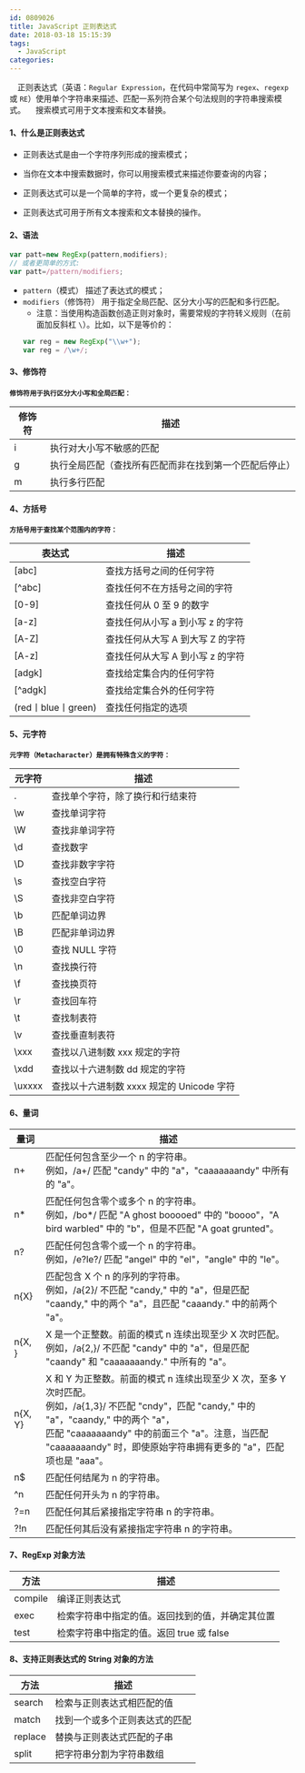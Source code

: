 ```yaml
---
id: 0809026
title: JavaScript 正则表达式
date: 2018-03-18 15:15:39
tags:
  - JavaScript
categories:
---
```


&emsp;正则表达式（英语：`Regular Expression`，在代码中常简写为 `regex`、`regexp` 或 `RE`）使用单个字符串来描述、匹配一系列符合某个句法规则的字符串搜索模式。
&emsp;搜索模式可用于文本搜索和文本替换。

#### <a>1、什么是正则表达式</a>
- 正则表达式是由一个字符序列形成的搜索模式；

- 当你在文本中搜索数据时，你可以用搜索模式来描述你要查询的内容；

- 正则表达式可以是一个简单的字符，或一个更复杂的模式；

- 正则表达式可用于所有文本搜索和文本替换的操作。

#### <a>2、语法</a>
```js
var patt=new RegExp(pattern,modifiers);
// 或者更简单的方式:
var patt=/pattern/modifiers;
```
- `pattern`（模式） 描述了表达式的模式；
- `modifiers`（修饰符） 用于指定全局匹配、区分大小写的匹配和多行匹配。
  - 注意：当使用构造函数创造正则对象时，需要常规的字符转义规则（在前面加反斜杠 `\`）。比如，以下是等价的：
  ```js
  var reg = new RegExp("\\w+");
  var reg = /\w+/;
  ```

#### <a>3、修饰符</a>
  **`修饰符用于执行区分大小写和全局匹配：`**

| 修饰符 |描述| 
| - | - | 
| i	| 执行对大小写不敏感的匹配|
| g | 执行全局匹配（查找所有匹配而非在找到第一个匹配后停止）|
| m	| 执行多行匹配|

#### <a>4、方括号</a>
  **`方括号用于查找某个范围内的字符：`**

| 表达式 |  描述  |
| - | - | 
| [abc]   |	查找方括号之间的任何字符|
| [^abc]  |	查找任何不在方括号之间的字符|
| [0-9]   |	查找任何从 0 至 9 的数字|
| [a-z]   |	查找任何从小写 a 到小写 z 的字符|
| [A-Z]   |	查找任何从大写 A 到大写 Z 的字符|
| [A-z]   |	查找任何从大写 A 到小写 z 的字符|
| [adgk]  |	查找给定集合内的任何字符|
| [^adgk] |	查找给定集合外的任何字符|
| (red丨blue丨green)  |	查找任何指定的选项|

#### <a>5、元字符</a>
  **`元字符（Metacharacter）是拥有特殊含义的字符：`**

| 元字符  |	描述|
| - | - | 
| .	      | 查找单个字符，除了换行和行结束符  |
| \w	    | 查找单词字符  |
| \W	    | 查找非单词字符  |
| \d	    | 查找数字  |
| \D	    | 查找非数字字符  |
| \s	    | 查找空白字符  |
| \S	    | 查找非空白字符  |
| \b	    | 匹配单词边界  |
| \B	    | 匹配非单词边界  |
| \0	    | 查找 NULL 字符  |
| \n	    | 查找换行符  |
| \f	    | 查找换页符  |
| \r	    | 查找回车符  |
| \t	    | 查找制表符  |
| \v	    | 查找垂直制表符  |
| \xxx	  | 查找以八进制数 xxx 规定的字符 |
| \xdd	  | 查找以十六进制数 dd 规定的字符  |
| \uxxxx  |	查找以十六进制数 xxxx 规定的 Unicode 字符 |

#### <a>6、量词</a>

|  量词  |  描述  |
| - | - | 
| n+	  | 匹配任何包含至少一个 n 的字符串。<br>例如，/a+/ 匹配 "candy" 中的 "a"，"caaaaaaandy" 中所有的 "a"。|
| n*    | 匹配任何包含零个或多个 n 的字符串。<br>例如，/bo*/ 匹配 "A ghost booooed" 中的 "boooo"，"A bird warbled" 中的 "b"，但是不匹配 "A goat grunted"。|
| n?    | 匹配任何包含零个或一个 n 的字符串。<br>例如，/e?le?/ 匹配 "angel" 中的 "el"，"angle" 中的 "le"。|
| n{X}  | 匹配包含 X 个 n 的序列的字符串。<br>例如，/a{2}/ 不匹配 "candy," 中的 "a"，但是匹配 "caandy," 中的两个 "a"，且匹配 "caaandy." 中的前两个 "a"。|
| n{X, }	| X 是一个正整数。前面的模式 n 连续出现至少 X 次时匹配。<br>例如，/a{2,}/ 不匹配 "candy" 中的 "a"，但是匹配 "caandy" 和 "caaaaaaandy." 中所有的 "a"。|
| n{X, Y}| X 和 Y 为正整数。前面的模式 n 连续出现至少 X 次，至多 Y 次时匹配。<br>例如，/a{1,3}/ 不匹配 "cndy"，匹配 "candy," 中的 "a"，"caandy," 中的两个 "a"，<br>匹配 "caaaaaaandy" 中的前面三个 "a"。注意，当匹配 "caaaaaaandy" 时，即使原始字符串拥有更多的 "a"，匹配项也是 "aaa"。|
| n$	  | 匹配任何结尾为 n 的字符串。|
| ^n	  | 匹配任何开头为 n 的字符串。|
| ?=n	  | 匹配任何其后紧接指定字符串 n 的字符串。|
| ?!n	  | 匹配任何其后没有紧接指定字符串 n 的字符串。|

#### <a>7、RegExp 对象方法</a>

| 方法  | 描述  |
| - | - |
| compile	| 编译正则表达式 |
| exec	  | 检索字符串中指定的值。返回找到的值，并确定其位置|
| test	  | 检索字符串中指定的值。返回 true 或 false|

#### <a>8、支持正则表达式的 String 对象的方法</a>

| 方法  | 描述  |
| - | - |
| search	  | 检索与正则表达式相匹配的值|
| match	    | 找到一个或多个正则表达式的匹配|
| replace	  | 替换与正则表达式匹配的子串|
| split	    | 把字符串分割为字符串数组|

